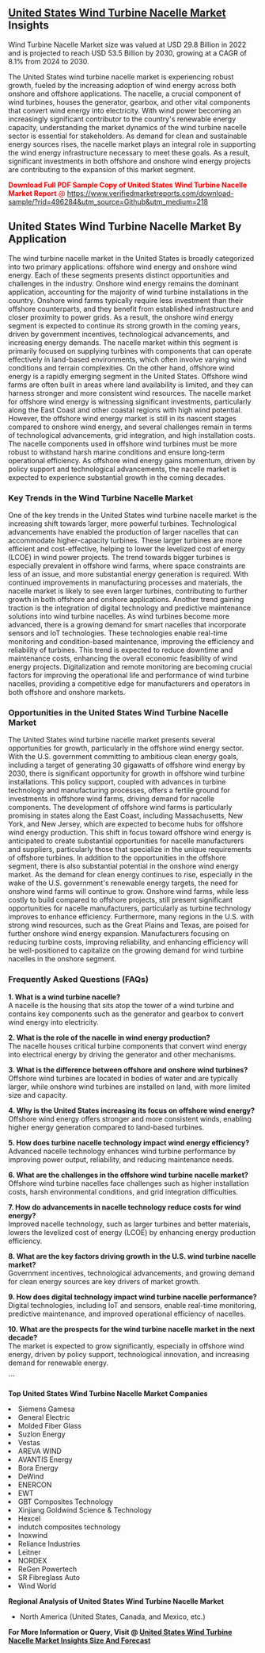 <h2><a href="https://www.verifiedmarketreports.com/download-sample/?rid=496284&amp;utm_source=Github&amp;utm_medium=218" target="_blank">United States Wind Turbine Nacelle Market</a> Insights</h2><p>Wind Turbine Nacelle Market size was valued at USD 29.8 Billion in 2022 and is projected to reach USD 53.5 Billion by 2030, growing at a CAGR of 8.1% from 2024 to 2030.</p><p> <p>The United States wind turbine nacelle market is experiencing robust growth, fueled by the increasing adoption of wind energy across both onshore and offshore applications. The nacelle, a crucial component of wind turbines, houses the generator, gearbox, and other vital components that convert wind energy into electricity. With wind power becoming an increasingly significant contributor to the country's renewable energy capacity, understanding the market dynamics of the wind turbine nacelle sector is essential for stakeholders. As demand for clean and sustainable energy sources rises, the nacelle market plays an integral role in supporting the wind energy infrastructure necessary to meet these goals. As a result, significant investments in both offshore and onshore wind energy projects are contributing to the expansion of this market segment. <p><span class=""><span style="color: #ff0000;"><strong>Download Full PDF Sample Copy of United States Wind Turbine Nacelle Market Report</strong> @ </span><a href="https://www.verifiedmarketreports.com/download-sample/?rid=496284&amp;utm_source=Github&amp;utm_medium=218" target="_blank">https://www.verifiedmarketreports.com/download-sample/?rid=496284&amp;utm_source=Github&amp;utm_medium=218</a></span></p></p> <h2>United States Wind Turbine Nacelle Market By Application</h2> <p>The wind turbine nacelle market in the United States is broadly categorized into two primary applications: offshore wind energy and onshore wind energy. Each of these segments presents distinct opportunities and challenges in the industry. Onshore wind energy remains the dominant application, accounting for the majority of wind turbine installations in the country. Onshore wind farms typically require less investment than their offshore counterparts, and they benefit from established infrastructure and closer proximity to power grids. As a result, the onshore wind energy segment is expected to continue its strong growth in the coming years, driven by government incentives, technological advancements, and increasing energy demands. The nacelle market within this segment is primarily focused on supplying turbines with components that can operate effectively in land-based environments, which often involve varying wind conditions and terrain complexities. On the other hand, offshore wind energy is a rapidly emerging segment in the United States. Offshore wind farms are often built in areas where land availability is limited, and they can harness stronger and more consistent wind resources. The nacelle market for offshore wind energy is witnessing significant investments, particularly along the East Coast and other coastal regions with high wind potential. However, the offshore wind energy market is still in its nascent stages compared to onshore wind energy, and several challenges remain in terms of technological advancements, grid integration, and high installation costs. The nacelle components used in offshore wind turbines must be more robust to withstand harsh marine conditions and ensure long-term operational efficiency. As offshore wind energy gains momentum, driven by policy support and technological advancements, the nacelle market is expected to experience substantial growth in the coming decades. <h3>Key Trends in the Wind Turbine Nacelle Market</h3> <p>One of the key trends in the United States wind turbine nacelle market is the increasing shift towards larger, more powerful turbines. Technological advancements have enabled the production of larger nacelles that can accommodate higher-capacity turbines. These larger turbines are more efficient and cost-effective, helping to lower the levelized cost of energy (LCOE) in wind power projects. The trend towards bigger turbines is especially prevalent in offshore wind farms, where space constraints are less of an issue, and more substantial energy generation is required. With continued improvements in manufacturing processes and materials, the nacelle market is likely to see even larger turbines, contributing to further growth in both offshore and onshore applications. Another trend gaining traction is the integration of digital technology and predictive maintenance solutions into wind turbine nacelles. As wind turbines become more advanced, there is a growing demand for smart nacelles that incorporate sensors and IoT technologies. These technologies enable real-time monitoring and condition-based maintenance, improving the efficiency and reliability of turbines. This trend is expected to reduce downtime and maintenance costs, enhancing the overall economic feasibility of wind energy projects. Digitalization and remote monitoring are becoming crucial factors for improving the operational life and performance of wind turbine nacelles, providing a competitive edge for manufacturers and operators in both offshore and onshore markets. <h3>Opportunities in the United States Wind Turbine Nacelle Market</h3> <p>The United States wind turbine nacelle market presents several opportunities for growth, particularly in the offshore wind energy sector. With the U.S. government committing to ambitious clean energy goals, including a target of generating 30 gigawatts of offshore wind energy by 2030, there is significant opportunity for growth in offshore wind turbine installations. This policy support, coupled with advances in turbine technology and manufacturing processes, offers a fertile ground for investments in offshore wind farms, driving demand for nacelle components. The development of offshore wind farms is particularly promising in states along the East Coast, including Massachusetts, New York, and New Jersey, which are expected to become hubs for offshore wind energy production. This shift in focus toward offshore wind energy is anticipated to create substantial opportunities for nacelle manufacturers and suppliers, particularly those that specialize in the unique requirements of offshore turbines. In addition to the opportunities in the offshore segment, there is also substantial potential in the onshore wind energy market. As the demand for clean energy continues to rise, especially in the wake of the U.S. government's renewable energy targets, the need for onshore wind farms will continue to grow. Onshore wind farms, while less costly to build compared to offshore projects, still present significant opportunities for nacelle manufacturers, particularly as turbine technology improves to enhance efficiency. Furthermore, many regions in the U.S. with strong wind resources, such as the Great Plains and Texas, are poised for further onshore wind energy expansion. Manufacturers focusing on reducing turbine costs, improving reliability, and enhancing efficiency will be well-positioned to capitalize on the growing demand for wind turbine nacelles in the onshore segment. <h3>Frequently Asked Questions (FAQs)</h3> <p><strong>1. What is a wind turbine nacelle?</strong><br> A nacelle is the housing that sits atop the tower of a wind turbine and contains key components such as the generator and gearbox to convert wind energy into electricity.</p> <p><strong>2. What is the role of the nacelle in wind energy production?</strong><br> The nacelle houses critical turbine components that convert wind energy into electrical energy by driving the generator and other mechanisms.</p> <p><strong>3. What is the difference between offshore and onshore wind turbines?</strong><br> Offshore wind turbines are located in bodies of water and are typically larger, while onshore wind turbines are installed on land, with more limited size and capacity.</p> <p><strong>4. Why is the United States increasing its focus on offshore wind energy?</strong><br> Offshore wind energy offers stronger and more consistent winds, enabling higher energy generation compared to land-based turbines.</p> <p><strong>5. How does turbine nacelle technology impact wind energy efficiency?</strong><br> Advanced nacelle technology enhances wind turbine performance by improving power output, reliability, and reducing maintenance needs.</p> <p><strong>6. What are the challenges in the offshore wind turbine nacelle market?</strong><br> Offshore wind turbine nacelles face challenges such as higher installation costs, harsh environmental conditions, and grid integration difficulties.</p> <p><strong>7. How do advancements in nacelle technology reduce costs for wind energy?</strong><br> Improved nacelle technology, such as larger turbines and better materials, lowers the levelized cost of energy (LCOE) by enhancing energy production efficiency.</p> <p><strong>8. What are the key factors driving growth in the U.S. wind turbine nacelle market?</strong><br> Government incentives, technological advancements, and growing demand for clean energy sources are key drivers of market growth.</p> <p><strong>9. How does digital technology impact wind turbine nacelle performance?</strong><br> Digital technologies, including IoT and sensors, enable real-time monitoring, predictive maintenance, and improved operational efficiency of nacelles.</p> <p><strong>10. What are the prospects for the wind turbine nacelle market in the next decade?</strong><br> The market is expected to grow significantly, especially in offshore wind energy, driven by policy support, technological innovation, and increasing demand for renewable energy.</p> ```</p><p><strong>Top United States Wind Turbine Nacelle Market Companies</strong></p><div data-test-id=""><p><li>Siemens Gamesa</li><li> General Electric</li><li> Molded Fiber Glass</li><li> Suzlon Energy</li><li> Vestas</li><li> AREVA WIND</li><li> AVANTIS Energy</li><li> Bora Energy</li><li> DeWind</li><li> ENERCON</li><li> EWT</li><li> GBT Composites Technology</li><li> Xinjiang Goldwind Science & Technology</li><li> Hexcel</li><li> indutch composites technology</li><li> Inoxwind</li><li> Reliance Industries</li><li> Leitner</li><li> NORDEX</li><li> ReGen Powertech</li><li> SR Fibreglass Auto</li><li> Wind World</li></p><div><strong>Regional Analysis of&nbsp;United States Wind Turbine Nacelle Market</strong></div><ul><li dir="ltr"><p dir="ltr">North America&nbsp;(United States, Canada, and Mexico, etc.)</p></li></ul><p><strong>For More Information or Query, Visit @&nbsp;</strong><strong><a href="https://www.verifiedmarketreports.com/product/wind-turbine-nacelle-market-szie-and-forecast/?utm_source=Github&amp;utm_medium=218" target="_blank">United States Wind Turbine Nacelle Market Insights Size And Forecast</a></strong></p></div>
